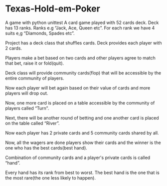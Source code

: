 # Texas-Hold-em-Poker
A game with python unittest
A card game played with 52 cards deck. Deck has 13 ranks. Ranks e.g “Jack, Ace, Queen etc”. For each rank we have 4 suits e,g “Diamonds, Spades etc”.

Project has a deck class that shuffles cards. Deck provides each player with 2 cards.

Players make a bet based on two cards and other players agree to match that bet, raise it or fold(quit).

Deck class will provide community cards(flop) that will be accessible by the entire community of  players.

Now each player will bet again based on their value of cards and more players will drop out.

Now, one more card is placed on a table accessible by the community of players called “Turn”.

Next, there will be another round of betting and one another card is placed on the table called “River”.

Now each player has 2 private cards and 5 community cards shared by all.

Now, all the wagers are done players show their cards and the winner is the one who has the best cards(best hand).

Combination of community cards and a player's private cards is called “hand”.

Every hand has its rank from best to worst. The best hand is the one that is the most rare(the one less likely to happen).
